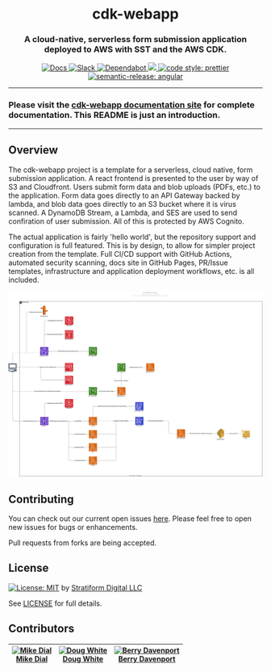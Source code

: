 <h1 align="center" style="border-bottom: none;"> cdk-webapp</h1>
<h3 align="center">A cloud-native, serverless form submission application deployed to AWS with SST and the AWS CDK.</h3>
<p align="center">
  <!--
  The following badges won't be functional unless the repository is public.
  <a href="https://github.com/stratiformdigital/cdk-webapp/releases/latest">
    <img alt="latest release" src="https://img.shields.io/github/release/stratiformdigital/cdk-webapp.svg">
  </a>
 <a href="https://github.com/stratiformdigital/cdk-webapp/actions/workflows/codeql-analysis.yml">
    <img alt="CodeQL" src="https://github.com/stratiformdigital/cdk-webapp/actions/workflows/codeql-analysis.yml/badge.svg?branch=main">
  </a>
  -->
  <a href="https://symmetrical-disco-67126a20.pages.github.io">
    <img alt="Docs" src="https://img.shields.io/badge/Docs-Pages-blue.svg">
  </a>
  <a href="https://stratiformworkspace.slack.com/archives/C03PPFBCLQ5">
    <img alt="Slack" src="https://img.shields.io/badge/Slack-accelerators-purple.svg">
  </a>
  <a href="https://dependabot.com/">
    <img alt="Dependabot" src="https://badgen.net/badge/Dependabot/enabled/green?icon=dependabot">
  </a>
  <a href="https://codeclimate.com/repos/62ba4d05ce718301a400cbad/maintainability">
    <img src="https://api.codeclimate.com/v1/badges/224d6a63e41ff1fca06f/maintainability" />
  </a>
  <a href="https://github.com/prettier/prettier">
    <img alt="code style: prettier" src="https://img.shields.io/badge/code_style-prettier-ff69b4.svg?style=flat-square">
  </a>
  <a href="https://github.com/semantic-release/semantic-release">
    <img alt="semantic-release: angular" src="https://img.shields.io/badge/semantic--release-angular-e10079?logo=semantic-release">
  </a>
  <!-- <a href="https://codeclimate.com/github/stratiformdigital/cdk-webapp/test_coverage">
    <img alt="Test Coverage" src="https://api.codeclimate.com/v1/badges/1449ad929006f559756b/test_coverage">
  </a> -->

</p>

---

### Please visit the [cdk-webapp documentation site](https://symmetrical-disco-67126a20.pages.github.io) for complete documentation. This README is just an introduction.

---

## Overview

The cdk-webapp project is a template for a serverless, cloud native, form submission application. A react frontend is presented to the user by way of S3 and Cloudfront. Users submit form data and blob uploads (PDFs, etc.) to the application. Form data goes directly to an API Gateway backed by lambda, and blob data goes directly to an S3 bucket where it is virus scanned. A DynamoDB Stream, a Lambda, and SES are used to send confiration of user submission. All of this is protected by AWS Cognito.

The actual application is fairly 'hello world', but the repository support and configuration is full featured. This is by design, to allow for simpler project creation from the template. Full CI/CD support with GitHub Actions, automated security scanning, docs site in GitHub Pages, PR/Issue templates, infrastructure and application deployment workflows, etc. is all included.

![diagram](docs/assets/diagram.svg)

## Contributing

You can check out our current open issues [here](https://github.com/stratiformdigital/cdk-webapp/issues). Please feel free to open new issues for bugs or enhancements.

Pull requests from forks are being accepted.

## License

[![License: MIT](https://img.shields.io/badge/License-MIT-blue.svg)](https://opensource.org/licenses/MIT) by [Stratiform Digital LLC](https://stratiform.digital)

See [LICENSE](LICENSE) for full details.

## Contributors

| [![Mike Dial][dial_avatar]][dial_homepage]<br/>[Mike Dial][dial_homepage] | [![Doug White][white_avatar]][white_homepage]<br/>[Doug White][white_homepage] | [![Berry Davenport][davenport_avatar]][davenport_homepage]<br/>[Berry Davenport][davenport_homepage] |
| ------------------------------------------------------------------------- | ------------------------------------------------------------------------------ | ---------------------------------------------------------------------------------------------------- |

[dial_homepage]: https://github.com/mdial89f
[dial_avatar]: https://avatars.githubusercontent.com/mdial89f?size=150
[white_homepage]: https://github.com/dwhitecl
[white_avatar]: https://avatars.githubusercontent.com/dwhitecl?size=150
[davenport_homepage]: https://github.com/berryd
[davenport_avatar]: https://avatars.githubusercontent.com/berryd?size=150
